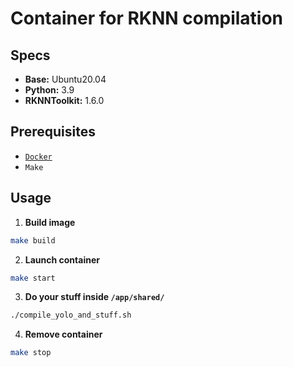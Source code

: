 # Container for RKNN compilation

## Specs
 - **Base:** Ubuntu20.04
 - **Python:** 3.9
 - **RKNNToolkit:** 1.6.0

 ## Prerequisites

 - [`Docker`](https://docs.docker.com/engine/install/)
 - `Make`

 ## Usage

1. **Build image**
```bash
make build
```

2. **Launch container**
```bash
make start
```

3. **Do your stuff inside `/app/shared/`**
```bash
./compile_yolo_and_stuff.sh
```

4. **Remove container**
```bash
make stop
```


 
